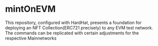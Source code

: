 # mintOnEVM
This repository, configured with HardHat, presents a foundation for deploying an NFT Collection(ERC721 precisely) to any EVM test network. The commands can be replicated with certain adjustments for the respective Mainnetworks
